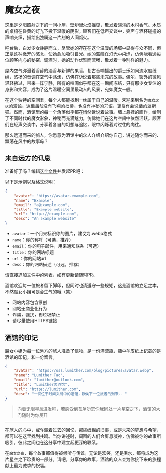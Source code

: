 # 魔女之夜

这里是夕阳照射之下的一间小屋，壁炉里火焰摇曳，散发着淡淡的木材香气。木质的桌椅在昏黄的灯光下投下温暖的阴影，顾客们在低声交谈中，笑声与酒杯碰撞的声响交织，描绘出独属这一片刻的人间烟火。

吧台后，白发少女静静而立，尽管她的存在在这个温暖的场域中显得与众不同，但正是这种撇开的感觉，使她愈加吸引目光。她的蓝瞳在灯光中闪烁，仿佛能看透每位顾客内心的秘密。调酒时，她的动作优雅而流畅，散发着一种别样的魅力。

屋内空气弥漫着香醇的酒香与新鲜的果香，复古音响播出的爵士乐如同流水般缠绵，悠扬的音调在空气中荡漾，仿佛在诉说着那些未完的故事。偶尔，窗外的微风轻轻拂过，带来一阵宁静，所有的喧闹似乎都在这一瞬间冻结，只有那少女专注的身影和笑容，成为了这片温暖空间里最动人的风景，宛如魔女一般。

在这个独特的空间里，每个人都能找到一丝属于自己的温暖。欢迎来到名为`魔女之夜`的酒馆，这里虽然没有飞翔的扫帚，也没有神秘的咒语，更没有会说话的波斯猫。然而，酒馆里的每一个角落似乎都在悄然诉说着故事。墙上悬挂的画作，绘制了不同时代的魔女形象，神秘而充满魅力，仿佛她们在这片空间中依然活跃。顾客们在轻声交谈中，分享着各自的幻想与追忆，眼中闪烁着对过往的向往。

那么远道而来的旅人，你愿意为酒馆中的众人介绍介绍你自己，讲述随你而来的、飘荡在风中的故事吗？

## 来自远方的讯息

准备好了吗？编辑[这个文件](/friends.json)并发起PR吧：

以下是示例以及格式说明：
```json
{
    "avatar": "https://avatar.example.com",
    "name": "Example",
    "email": "a@example.com",
    "title": "Example website",
    "url": "https://example.com",
    "desc": "An example website"
}
```
- `avatar`：一个用来标识你的图片，建议为.webp格式
- `name`：你的称呼（可选，推荐）
- `email`：你的电子邮件，用来通知联系（可选）
- `title`：你的网站标题
- `url`：你的网站url
- `desc`：你的网站描述（可选，推荐）

请直接追加文件中的列表，如有更新请随时PR。

酒馆欢迎每一位旅者留下脚印，但同时也请遵守一些规矩，这是酒馆的立足之本，不然魔女小姐可是会生气的哦（笑）
- 网站内容包含原创
- 网站无商业化行为
- 诈骗，骚扰，倒垃圾禁止
- 请尽量使用HTTPS链接

## 酒馆的印记 

魔女小姐为每一位远方的旅人准备了信物，是一份漂流瓶，瓶中羊皮纸上记载的是酒馆的印记，和一份留言。
```json
{
    "avatar": "https://oss.lumither.com/blog/pictures/avatar.webp",
    "name": "Lumither Tao",
    "email": "lumither@outlook.com",
    "title": "Lumitherの酒馆",
    "url": "https://lumither.com",
    "desc": "一间位于时间夹缝中的酒馆，静候下一位旅者的到来..."
}
```
> 向着无限星辰进发吧，若感受到孤单勿忘你我同处一片星空之下，酒馆的大门随时为你展开


--- 

在旅人的心中，或许藏着过去的回忆，那些缠绵的旧事，或是未来的梦想与希望，都可以在这里找到共鸣。当你讲述时，周围的人们会屏息凝神，仿佛被你的故事所吸引，彼此之间也在这分享中建立起更深的联系。

在`魔女之夜`，每个故事都值得被倾听与传颂。无论是欢笑，还是泪水，都将成为这片星空之下珍贵的一部分。请吧，分享你的故事，酒馆的众人会为你接下来的旅程献上最为诚挚的祝福。
